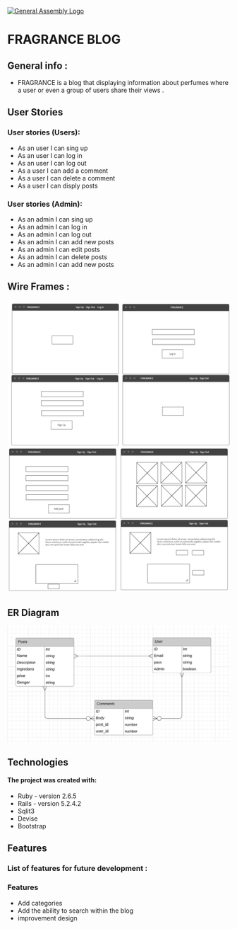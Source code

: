 [![General Assembly Logo](https://camo.githubusercontent.com/1a91b05b8f4d44b5bbfb83abac2b0996d8e26c92/687474703a2f2f692e696d6775722e636f6d2f6b6538555354712e706e67)](https://generalassemb.ly/education/web-development-immersive)
# FRAGRANCE BLOG

## General info :
- FRAGRANCE is a blog that displaying information about perfumes where a user or even a group of users share their views .
## User Stories
### User stories (Users):
* As an user I can sing up
* As an user I can log in
* As an user I can log out
* As a user I can add a comment
* As a user I can delete a comment
* As a user I can disply posts
### User stories (Admin):
* As an admin I can sing up
* As an admin I can log in
* As an admin I can log out
* As an admin I can add new posts
* As an admin I can edit posts
* As an admin I can delete posts
* As an admin I can add new posts
## Wire Frames :
![Wire Frames](images\wir1.PNG)
![Wire Frames](images\wir2.PNG)
## ER Diagram
![ERD](images\ERD.PNG)
## Technologies
#### The project was created with:
* Ruby - version 2.6.5
* Rails - version 5.2.4.2
* Sqlit3
* Devise
* Bootstrap
## Features
### List of features for future development :
### Features
* Add categories
* Add the ability to search within the blog
* improvement design 


